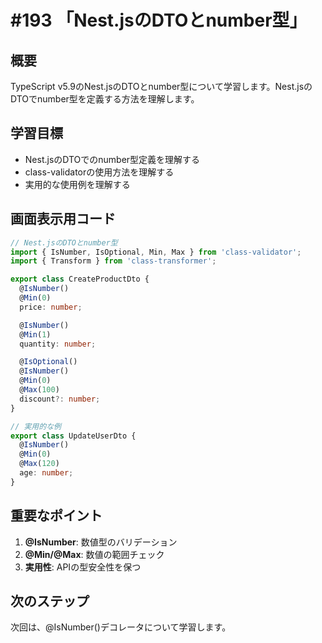 # #193 「Nest.jsのDTOとnumber型」

## 概要
TypeScript v5.9のNest.jsのDTOとnumber型について学習します。Nest.jsのDTOでnumber型を定義する方法を理解します。

## 学習目標
- Nest.jsのDTOでのnumber型定義を理解する
- class-validatorの使用方法を理解する
- 実用的な使用例を理解する

## 画面表示用コード

```typescript
// Nest.jsのDTOとnumber型
import { IsNumber, IsOptional, Min, Max } from 'class-validator';
import { Transform } from 'class-transformer';

export class CreateProductDto {
  @IsNumber()
  @Min(0)
  price: number;

  @IsNumber()
  @Min(1)
  quantity: number;

  @IsOptional()
  @IsNumber()
  @Min(0)
  @Max(100)
  discount?: number;
}

// 実用的な例
export class UpdateUserDto {
  @IsNumber()
  @Min(0)
  @Max(120)
  age: number;
}
```

## 重要なポイント
1. **@IsNumber**: 数値型のバリデーション
2. **@Min/@Max**: 数値の範囲チェック
3. **実用性**: APIの型安全性を保つ

## 次のステップ
次回は、@IsNumber()デコレータについて学習します。
